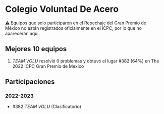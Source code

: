 # Colegio Voluntad De Acero

:warning: Equipos que solo participaron en el Repechaje del Gran Premio de México no están registrados oficialmente en el ICPC, por lo que no aparecerán aquí.

## Mejores 10 equipos

1. _TEAM VOLU_ resolvió 0 problemas y obtuvo el lugar #382 (64%) en The 2022 ICPC Gran Premio de Mexico

## Participaciones

### 2022-2023

- #382 _TEAM VOLU_ (Clasificatorio)



